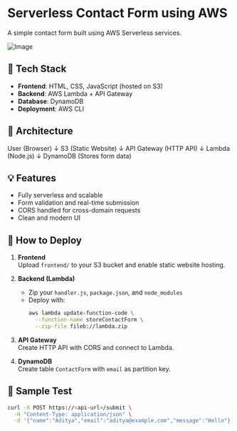# Serverless Contact Form using AWS

A simple contact form built using AWS Serverless services.

![Image](serverless-png)

## 🧰 Tech Stack
- **Frontend**: HTML, CSS, JavaScript (hosted on S3)
- **Backend**: AWS Lambda + API Gateway
- **Database**: DynamoDB
- **Deployment**: AWS CLI

## 🔧 Architecture

User (Browser)
↓
S3 (Static Website)
↓
API Gateway (HTTP API)
↓
Lambda (Node.js)
↓
DynamoDB (Stores form data)

## 💡 Features
- Fully serverless and scalable
- Form validation and real-time submission
- CORS handled for cross-domain requests
- Clean and modern UI

## 🚀 How to Deploy

1. **Frontend**  
   Upload `frontend/` to your S3 bucket and enable static website hosting.

2. **Backend (Lambda)**  
   - Zip your `handler.js`, `package.json`, and `node_modules`  
   - Deploy with:
     ```bash
     aws lambda update-function-code \
       --function-name storeContactForm \
       --zip-file fileb://lambda.zip
     ```

3. **API Gateway**  
   Create HTTP API with CORS and connect to Lambda.

4. **DynamoDB**  
   Create table `ContactForm` with `email` as partition key.

## 🧪 Sample Test

```bash
curl -X POST https://<api-url>/submit \
  -H "Content-Type: application/json" \
  -d '{"name":"Aditya","email":"aditya@example.com","message":"Hello"}'
